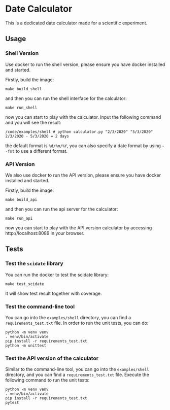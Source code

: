 # Date Calculator

This is a dedicated date calculator made for a scientific experiment.

## Usage

### Shell Version

Use docker to run the shell version, please ensure you have docker installed and started.

Firstly, build the image:

```shell
make build_shell
```

and then you can run the shell interface for the calculator:

```shell
make run_shell
```

now you can start to play with the calculator. Input the following command and you will see the result:

```shell
/code/examples/shell # python calculator.py "2/3/2020" "5/3/2020"
2/3/2020 - 5/3/2020 = 2 days
```

the default format is `%d/%m/%Y`, you can also specify a date format by using `--fmt` to use a different format.

### API Version

We also use docker to run the API version, please ensure you have docker installed and started.

Firstly, build the image:

```shell
make build_api
```

and then you can run the api server for the calculator:

```shell
make run_api
```

now you can start to play with the API version calculator by accessing http://localhost:8089 in your browser.

## Tests

### Test the `scidate` library

You can run the docker to test the scidate library:

```shell
make test_scidate
```

It will show test result together with coverage.

### Test the command-line tool

You can go into the `examples/shell` directory, you can find a `requirements_test.txt` file. In order to run the unit tests, you can do:

```shell
python -m venv venv
. venv/bin/activate
pip install -r requirements_test.txt
python -m unittest
```

### Test the API version of the calculator

Similar to the command-line tool, you can go into the `examples/shell` directory, and you can find a `requirements_test.txt` file. Execute the following command to run the unit tests:

```shell
python -m venv venv
. venv/bin/activate
pip install -r requirements_test.txt
pytest
```

